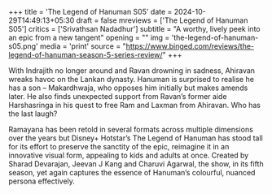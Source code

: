 +++
title = 'The Legend of Hanuman S05'
date = 2024-10-29T14:49:13+05:30
draft = false
mreviews = ['The Legend of Hanuman S05']
critics = ['Srivathsan Nadadhur']
subtitle = "A worthy, lively peek into an epic from a new tangent"
opening = ""
img = 'the-legend-of-hanuman-s05.png'
media = 'print'
source = "https://www.binged.com/reviews/the-legend-of-hanuman-season-5-series-review/"
+++

With Indrajith no longer around and Ravan drowning in sadness, Ahiravan wreaks havoc on the Lankan dynasty. Hanuman is surprised to realise he has a son – Makardhwaja, who opposes him initially but makes amends later. He also finds unexpected support from Ravan’s former aide Harshasringa in his quest to free Ram and Laxman from Ahiravan. Who has the last laugh?

Ramayana has been retold in several formats across multiple dimensions over the years but Disney+ Hotstar’s The Legend of Hanuman has stood tall for its effort to preserve the sanctity of the epic, reimagine it in an innovative visual form, appealing to kids and adults at once. Created by Sharad Devarajan, Jeevan J Kang and Charuvi Agarwal, the show, in its fifth season, yet again captures the essence of Hanuman’s colourful, nuanced persona effectively.
